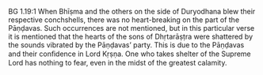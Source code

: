 BG 1.19:1	When Bhīṣma and the others on the side of Duryodhana blew their respective conchshells, there was no heart-breaking on the part of the Pāṇḍavas. Such occurrences are not mentioned, but in this particular verse it is mentioned that the hearts of the sons of Dhṛtarāṣṭra were shattered by the sounds vibrated by the Pāṇḍavas’ party. This is due to the Pāṇḍavas and their conﬁdence in Lord Kṛṣṇa. One who takes shelter of the Supreme Lord has nothing to fear, even in the midst of the greatest calamity.
